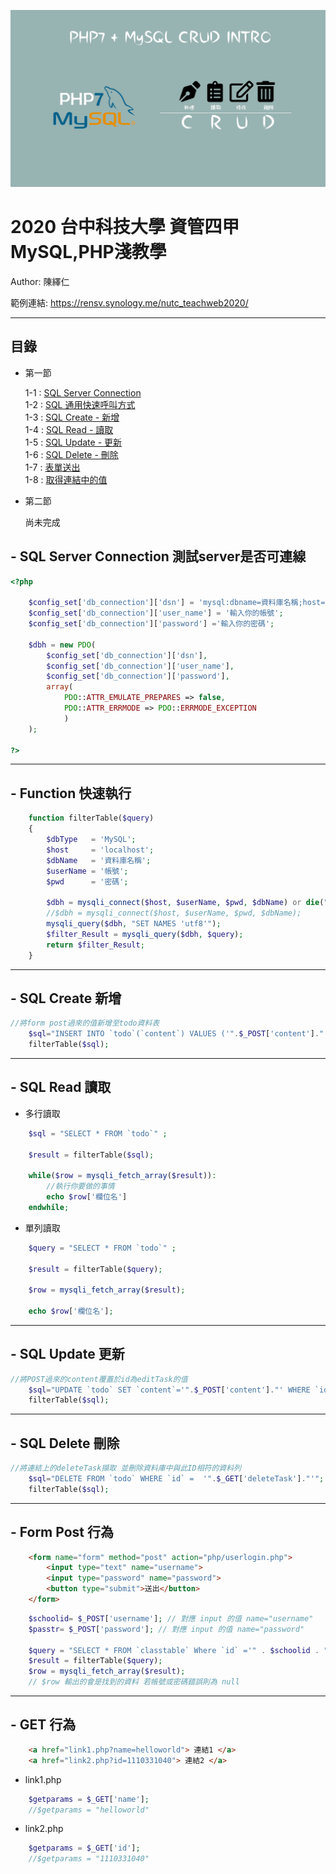 ![](https://github.com/p17johnny/NUTC_TEACHWEB2020/raw/master//intro.png)


# 2020 台中科技大學 資管四甲 MySQL,PHP淺教學


Author: 陳繹仁

範例連結: https://rensv.synology.me/nutc_teachweb2020/

---
## 目錄

 - 第一節

    1-1 : [SQL Server Connection](#Connection)<br>
    1-2 : [SQL 通用快速呼叫方式](#Function)<br>
    1-3 : [SQL Create - 新增](#Create)<br>
    1-4 : [SQL Read - 讀取](#Read)<br>
    1-5 : [SQL Update - 更新](#Update)<br>
    1-6 : [SQL Delete - 刪除](#Delete)<br>
    1-7 : [表單送出](#FormPost)<br>
    1-8 : [取得連結中的值](#Get)<br>

 - 第二節
    
    尚未完成

<div id="Connection"></div>

## - SQL Server Connection 測試server是否可連線
``` php
<?php 
	
	$config_set['db_connection']['dsn'] = 'mysql:dbname=資料庫名稱;host=localhost;chartset=utf8';
	$config_set['db_connection']['user_name'] = '輸入你的帳號';
	$config_set['db_connection']['password'] ='輸入你的密碼';
	
	$dbh = new PDO(
		$config_set['db_connection']['dsn'],
		$config_set['db_connection']['user_name'],
		$config_set['db_connection']['password'],
		array(
			PDO::ATTR_EMULATE_PREPARES => false,
			PDO::ATTR_ERRMODE => PDO::ERRMODE_EXCEPTION
			)
	);

?>
```

---
<div id="Function"></div>

## - Function 快速執行

``` php
    function filterTable($query)
    {
        $dbType   = 'MySQL';
        $host     = 'localhost';
        $dbName   = '資料庫名稱';
        $userName = '帳號';
        $pwd      = '密碼';
        
        $dbh = mysqli_connect($host, $userName, $pwd, $dbName) or die("Error " . mysqli_error($dbh));
        //$dbh = mysqli_connect($host, $userName, $pwd, $dbName);
        mysqli_query($dbh, "SET NAMES 'utf8'");
        $filter_Result = mysqli_query($dbh, $query);
        return $filter_Result;
    }
```

---
<div id="Create"></div>

## - SQL Create 新增

```php
//將form post過來的值新增至todo資料表
    $sql="INSERT INTO `todo`(`content`) VALUES ('".$_POST['content']."')";
    filterTable($sql);

```

---
<div id="Read"></div>

## - SQL Read 讀取


 - 多行讀取
``` php
    $sql = "SELECT * FROM `todo`" ;
                            
    $result = filterTable($sql);

    while($row = mysqli_fetch_array($result)):
        //執行你要做的事情
        echo $row['欄位名']
    endwhile;
```

 - 單列讀取

``` php
    $query = "SELECT * FROM `todo`" ;
                            
    $result = filterTable($query);

    $row = mysqli_fetch_array($result);

    echo $row['欄位名'];
```


---
<div id="Update"></div>

## - SQL Update 更新

``` php
//將POST過來的content覆蓋於id為editTask的值
    $sql="UPDATE `todo` SET `content`='".$_POST['content']."' WHERE `id` = '".$_POST['editTask']."'";
    filterTable($sql);
```

---
<div id="Delete"></div>

## - SQL Delete 刪除

``` php
//將連結上的deleteTask擷取 並刪除資料庫中與此ID相符的資料列
    $sql="DELETE FROM `todo` WHERE `id` =  '".$_GET['deleteTask']."'";
    filterTable($sql);
```
---
<div id="FormPost"></div>

## - Form Post 行為

``` html
    <form name="form" method="post" action="php/userlogin.php">
        <input type="text" name="username">
        <input type="password" name="password">
        <button type="submit">送出</button>
    </form>
```

``` php
    $schoolid= $_POST['username']; // 對應 input 的值 name="username"
    $passtr= $_POST['password']; // 對應 input 的值 name="password"

    $query = "SELECT * FROM `classtable` Where `id` ='" . $schoolid . "' AND `password` = '".$passstr."'";
    $result = filterTable($query);
    $row = mysqli_fetch_array($result);  
    // $row 輸出的會是找到的資料 若帳號或密碼錯誤則為 null
```

---
<div id="GET"></div>

## - GET 行為
``` html
    <a href="link1.php?name=helloworld"> 連結1 </a>
    <a href="link2.php?id=1110331040"> 連結2 </a>
```

 - link1.php
```php
    $getparams = $_GET['name'];
    //$getparams = "helloworld"
```

- link2.php
```php
    $getparams = $_GET['id'];
    //$getparams = "1110331040"
```